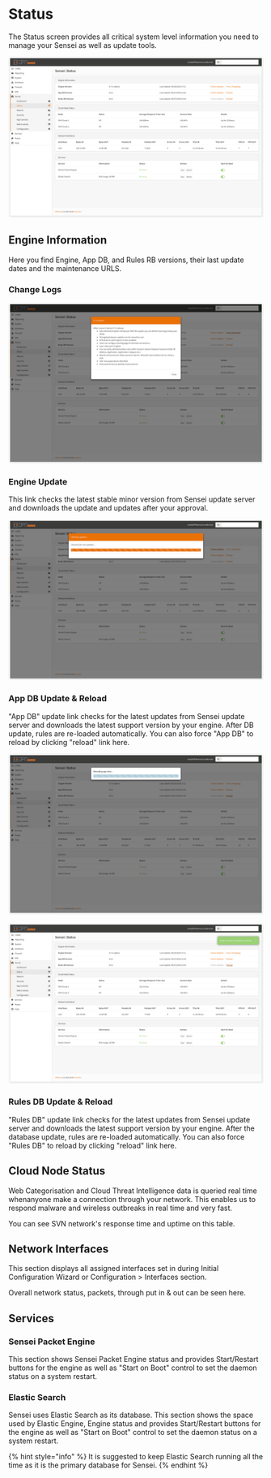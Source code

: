# Status

The Status screen provides all critical system level information you need to manage your Sensei as well as update tools.

![](../.gitbook/assets/sensei-m2-status-1.png)

## Engine Information

Here you find Engine, App DB, and Rules RB versions, their last update dates and the maintenance URLS.

###  Change Logs

![Latest installed Sensei version&apos;s change logs](../.gitbook/assets/sensei-m2-status-2-changelogs.png)

### Engine Update

This link checks the latest stable minor version from Sensei update server and downloads the update and updates after your approval.

![Checking for the latest updates](../.gitbook/assets/sensei-m2-status-3-update-check.png)

### App DB Update & Reload

"App DB" update link checks for the latest updates from Sensei update server and downloads the latest support version by your engine. After DB update, rules are re-loaded automatically. You can also force "App DB" to reload by clicking "reload" link here.

![Reloading the app rules](../.gitbook/assets/sensei-m2-status-4-reload-rules-1.png)

![Reload result](../.gitbook/assets/sensei-m2-status-4-reload-rules-2.png)

### Rules DB Update & Reload

"Rules DB" update link checks for the latest updates from Sensei update server and downloads the latest support version by your engine. After the database update, rules are re-loaded automatically. You can also force "Rules DB" to reload by clicking "reload" link here.

## Cloud Node Status

Web Categorisation and Cloud Threat Intelligence data is queried real time whenanyone make a connection through your network. This enables us to respond malware and wireless outbreaks in real time and very fast. 

You can see SVN network's response time and uptime on this table.

## Network Interfaces

This section displays all assigned interfaces set in during Initial Configuration Wizard or Configuration &gt; Interfaces section.

Overall network status, packets, through put in & out can be seen here.

## Services

### Sensei Packet Engine

This section shows Sensei Packet Engine status and provides Start/Restart buttons for the engine as well as "Start on Boot" control to set the daemon status on a system restart.

### Elastic Search

Sensei uses Elastic Search as its database. This section shows the space used by Elastic Engine, Engine status and provides Start/Restart buttons for the engine as well as "Start on Boot" control to set the daemon status on a system restart.

{% hint style="info" %}
It is suggested to keep Elastic Search running all the time as it is the primary database for Sensei.
{% endhint %}

